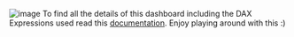 ![image](https://github.com/GacheriNturibi/Data-Analysis-Portfolio/assets/81285085/b698f335-bf82-4422-aa01-90262b9a73ef)
To find all the details of this dashboard including the DAX Expressions used read this [documentation](https://github.com/GacheriNturibi/Data-Analysis-Portfolio/blob/main/Power%20BI/CF_Analysis_Dashboard_Documentation.pdf).
Enjoy playing around with this :) 
